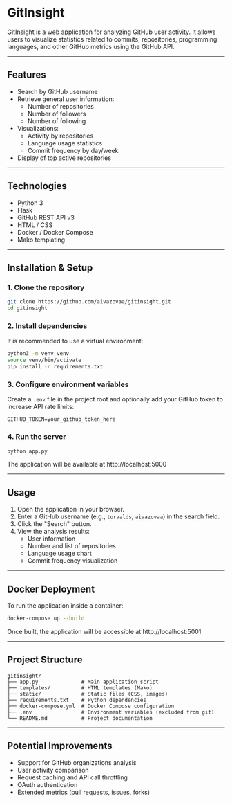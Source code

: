 # GitInsight

GitInsight is a web application for analyzing GitHub user activity. It allows users to visualize statistics related to commits, repositories, programming languages, and other GitHub metrics using the GitHub API.

---

## Features

- Search by GitHub username
- Retrieve general user information:
  - Number of repositories
  - Number of followers
  - Number of following
- Visualizations:
  - Activity by repositories
  - Language usage statistics
  - Commit frequency by day/week
- Display of top active repositories

---

## Technologies

- Python 3
- Flask
- GitHub REST API v3
- HTML / CSS
- Docker / Docker Compose
- Mako templating

---

## Installation & Setup

### 1. Clone the repository

```bash
git clone https://github.com/aivazovaa/gitinsight.git
cd gitinsight
```

### 2. Install dependencies

It is recommended to use a virtual environment:

```bash
python3 -m venv venv
source venv/bin/activate
pip install -r requirements.txt
```

### 3. Configure environment variables

Create a `.env` file in the project root and optionally add your GitHub token to increase API rate limits:

```env
GITHUB_TOKEN=your_github_token_here
```

### 4. Run the server

```bash
python app.py
```

The application will be available at http://localhost:5000

---

## Usage

1. Open the application in your browser.
2. Enter a GitHub username (e.g., `torvalds`, `aivazovaa`) in the search field.
3. Click the "Search" button.
4. View the analysis results:
   - User information
   - Number and list of repositories
   - Language usage chart
   - Commit frequency visualization

---

## Docker Deployment

To run the application inside a container:

```bash
docker-compose up --build
```

Once built, the application will be accessible at http://localhost:5001

---

## Project Structure

```
gitinsight/
├── app.py              # Main application script
├── templates/          # HTML templates (Mako)
├── static/             # Static files (CSS, images)
├── requirements.txt    # Python dependencies
├── docker-compose.yml  # Docker Compose configuration
├── .env                # Environment variables (excluded from git)
└── README.md           # Project documentation
```

---

## Potential Improvements

- Support for GitHub organizations analysis
- User activity comparison
- Request caching and API call throttling
- OAuth authentication
- Extended metrics (pull requests, issues, forks)


